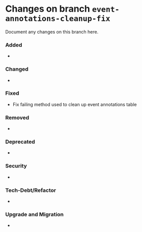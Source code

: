 # Changes on branch `event-annotations-cleanup-fix`
Document any changes on this branch here.
### Added
- 

### Changed
- 

### Fixed
- Fix failing method used to clean up event annotations table

### Removed
- 

### Deprecated
- 

### Security
- 

### Tech-Debt/Refactor
- 

### Upgrade and Migration
- 
